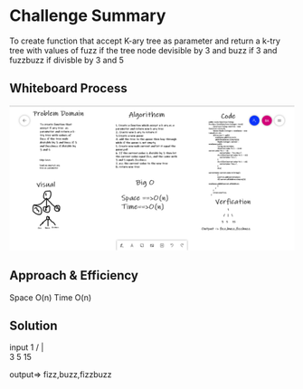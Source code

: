 # Challenge Summary
<!-- Description of the challenge -->
To create function that accept K-ary tree  as parameter and return a k-try tree with values of fuzz if the tree node devisible by 3 and buzz if 3 and fuzzbuzz if divisble by 3 and 5 

## Whiteboard Process
<!-- Embedded whiteboard image -->
![link](./img/fizzbuzz.png)

## Approach & Efficiency
<!-- What approach did you take? Why? What is the Big O space/time for this 
approach? -->

Space O(n)
Time O(n)

## Solution
<!-- Show how to run your code, and examples of it in action -->
input
    1
/   |   \
3   5   15

output=> fizz,buzz,fizzbuzz